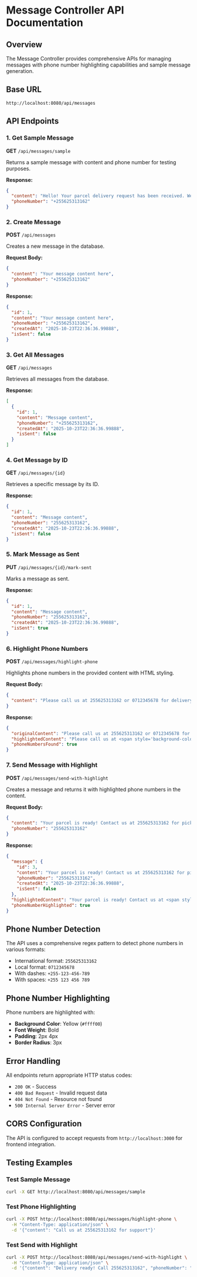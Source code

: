 # Message Controller API Documentation

## Overview
The Message Controller provides comprehensive APIs for managing messages with phone number highlighting capabilities and sample message generation.

## Base URL
```
http://localhost:8080/api/messages
```

## API Endpoints

### 1. Get Sample Message
**GET** `/api/messages/sample`

Returns a sample message with content and phone number for testing purposes.

**Response:**
```json
{
  "content": "Hello! Your parcel delivery request has been received. We will contact you shortly to confirm delivery details. Thank you for choosing our service!",
  "phoneNumber": "+255625313162"
}
```

### 2. Create Message
**POST** `/api/messages`

Creates a new message in the database.

**Request Body:**
```json
{
  "content": "Your message content here",
  "phoneNumber": "+255625313162"
}
```

**Response:**
```json
{
  "id": 1,
  "content": "Your message content here",
  "phoneNumber": "+255625313162",
  "createdAt": "2025-10-23T22:36:36.99888",
  "isSent": false
}
```

### 3. Get All Messages
**GET** `/api/messages`

Retrieves all messages from the database.

**Response:**
```json
[
  {
    "id": 1,
    "content": "Message content",
    "phoneNumber": "+255625313162",
    "createdAt": "2025-10-23T22:36:36.99888",
    "isSent": false
  }
]
```

### 4. Get Message by ID
**GET** `/api/messages/{id}`

Retrieves a specific message by its ID.

**Response:**
```json
{
  "id": 1,
  "content": "Message content",
  "phoneNumber": "255625313162",
  "createdAt": "2025-10-23T22:36:36.99888",
  "isSent": false
}
```

### 5. Mark Message as Sent
**PUT** `/api/messages/{id}/mark-sent`

Marks a message as sent.

**Response:**
```json
{
  "id": 1,
  "content": "Message content",
  "phoneNumber": "255625313162",
  "createdAt": "2025-10-23T22:36:36.99888",
  "isSent": true
}
```

### 6. Highlight Phone Numbers
**POST** `/api/messages/highlight-phone`

Highlights phone numbers in the provided content with HTML styling.

**Request Body:**
```json
{
  "content": "Please call us at 255625313162 or 0712345678 for delivery updates"
}
```

**Response:**
```json
{
  "originalContent": "Please call us at 255625313162 or 0712345678 for delivery updates",
  "highlightedContent": "Please call us at <span style='background-color: #ffff00; font-weight: bold; padding: 2px 4px; border-radius: 3px;'>255625313162</span> or <span style='background-color: #ffff00; font-weight: bold; padding: 2px 4px; border-radius: 3px;'>0712345678</span> for delivery updates",
  "phoneNumbersFound": true
}
```

### 7. Send Message with Highlight
**POST** `/api/messages/send-with-highlight`

Creates a message and returns it with highlighted phone numbers in the content.

**Request Body:**
```json
{
  "content": "Your parcel is ready! Contact us at 255625313162 for pickup",
  "phoneNumber": "255625313162"
}
```

**Response:**
```json
{
  "message": {
    "id": 3,
    "content": "Your parcel is ready! Contact us at 255625313162 for pickup",
    "phoneNumber": "255625313162",
    "createdAt": "2025-10-23T22:36:36.99888",
    "isSent": false
  },
  "highlightedContent": "Your parcel is ready! Contact us at <span style='background-color: #ffff00; font-weight: bold; padding: 2px 4px; border-radius: 3px;'>255625313162</span> for pickup",
  "phoneNumberHighlighted": true
}
```

## Phone Number Detection

The API uses a comprehensive regex pattern to detect phone numbers in various formats:
- International format: `255625313162`
- Local format: `0712345678`
- With dashes: `+255-123-456-789`
- With spaces: `+255 123 456 789`

## Phone Number Highlighting

Phone numbers are highlighted with:
- **Background Color**: Yellow (`#ffff00`)
- **Font Weight**: Bold
- **Padding**: 2px 4px
- **Border Radius**: 3px

## Error Handling

All endpoints return appropriate HTTP status codes:
- `200 OK` - Success
- `400 Bad Request` - Invalid request data
- `404 Not Found` - Resource not found
- `500 Internal Server Error` - Server error

## CORS Configuration

The API is configured to accept requests from `http://localhost:3000` for frontend integration.

## Testing Examples

### Test Sample Message
```bash
curl -X GET http://localhost:8080/api/messages/sample
```

### Test Phone Highlighting
```bash
curl -X POST http://localhost:8080/api/messages/highlight-phone \
  -H "Content-Type: application/json" \
  -d '{"content": "Call us at 255625313162 for support"}'
```

### Test Send with Highlight
```bash
curl -X POST http://localhost:8080/api/messages/send-with-highlight \
  -H "Content-Type: application/json" \
  -d '{"content": "Delivery ready! Call 255625313162", "phoneNumber": "255625313162"}'
```

